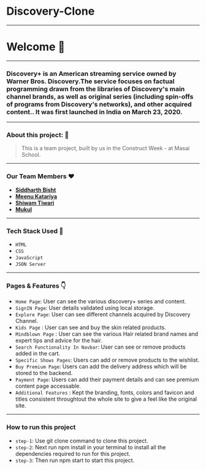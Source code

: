 # Discovery-Clone
---
# Welcome :wave:
---
### Discovery+  is an American streaming service owned by Warner Bros. Discovery.The service focuses on factual programming drawn from the libraries of Discovery's main channel brands, as well as original series (including spin-offs of programs from Discovery's networks), and other acquired content.. It was first launched in India on March 23, 2020. 
---
### About this project: :raised_hands:

> This is a team project, built by us in the Construct Week - at Masai School.

---
### Our Team Members :heart:

- **[Siddharth Bisht](https://github.com/OfficialSiddharthBisht)**
- **[Meenu Katariya](https://github.com/MeenuKatariya)**
- **[Shiwam Tiwari](https://github.com/shiwam-C114)**
- **[Mukul](https://github.com/Mukul-hub-dotcom)**


---
### Tech Stack Used :wrench:

- `HTML`
- `CSS`
- `JavaScript`
- `JSON Server`
---

### Pages & Features :point_down:

- `Home Page`: User can see the various discovery+ series and content.
- `SignIN Page`: User details validated using local storage.
- `Explore Page`: User can see different channels acquired by Discovery Channel. 
- `Kids Page` : User can see and buy the skin related products.
- `Mindblown Page` : User can see the various Hair related brand names and expert tips and advice for the hair.
- `Search Functionality In Navbar`: User can see or remove products added in the cart.
- `Specific Shows Pages`: Users can add or remove products to the wishlist.
- `Buy Premium Page`: Users can add the delivery address which will be stored to the backend.
- `Payment Page`:  Users can add their payment details and can see premium content page accessable.
- `Additional Features` : Kept the branding, fonts, colors and favicon and titles consistent throughtout the whole site to give a feel like the original site.

---
### How to run this project 
- `step-1`: Use git clone command to clone this project.
- `step-2`: Next run npm install in your terminal to install all the dependencies required to run for this project.
- `step-3`: Then run npm start to start this project. 
